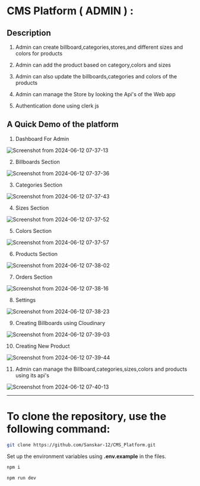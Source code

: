 # CMS Platform ( ADMIN ) :

## Description
  
  1. Admin can create billboard,categories,stores,and different sizes and colors for products
  
  2. Admin can add the product based on category,colors and sizes

  3. Admin can also update the billboards,categories and colors of the products

  4. Admin can manage the Store by looking the Api's of the Web app

  5. Authentication done using clerk js

## A Quick Demo of the platform
  1. Dashboard For Admin
     
  ![Screenshot from 2024-06-12 07-37-13](https://github.com/Sanskar-12/CMS_Platform/assets/114936864/5359614e-2ea1-4aff-9510-927e25641fec)

  2. Billboards Section
     
  ![Screenshot from 2024-06-12 07-37-36](https://github.com/Sanskar-12/CMS_Platform/assets/114936864/44a8bbd6-5bb4-403a-8384-a1c14b905c68)

  3. Categories Section
     
  ![Screenshot from 2024-06-12 07-37-43](https://github.com/Sanskar-12/CMS_Platform/assets/114936864/839456d6-2f68-42db-9013-4233cdc8ae6d)

  4. Sizes Section
     
  ![Screenshot from 2024-06-12 07-37-52](https://github.com/Sanskar-12/CMS_Platform/assets/114936864/c198321c-b8fb-477d-8e31-9223062555c6)

  5. Colors Section

  ![Screenshot from 2024-06-12 07-37-57](https://github.com/Sanskar-12/CMS_Platform/assets/114936864/de1f906e-e78d-415c-82a4-7b533160f7ba)

  6. Products Section
      
  ![Screenshot from 2024-06-12 07-38-02](https://github.com/Sanskar-12/CMS_Platform/assets/114936864/e04f94a6-a462-4968-973c-55146c01def5)

  7. Orders Section
      
  ![Screenshot from 2024-06-12 07-38-16](https://github.com/Sanskar-12/CMS_Platform/assets/114936864/a9138d29-f375-41ba-b509-211f99075b3f)

  8. Settings
      
  ![Screenshot from 2024-06-12 07-38-23](https://github.com/Sanskar-12/CMS_Platform/assets/114936864/9f6e70d5-3a77-49d6-952e-b83bcf40e5b3)

  9. Creating Billboards using Cloudinary
      
  ![Screenshot from 2024-06-12 07-39-03](https://github.com/Sanskar-12/CMS_Platform/assets/114936864/49664720-40a1-4420-8f52-2993cdb8ec07)

  10. Creating New Product
      
  ![Screenshot from 2024-06-12 07-39-44](https://github.com/Sanskar-12/CMS_Platform/assets/114936864/a704ded8-dd93-412b-b79c-4dacb0c2afc8)

  11. Admin can manage the Billboard,categories,sizes,colors and products using its api's
      
  ![Screenshot from 2024-06-12 07-40-13](https://github.com/Sanskar-12/CMS_Platform/assets/114936864/652ab4c9-a5d4-4457-beaf-14c3a52f6123)

---

# To clone the repository, use the following command:

```bash
git clone https://github.com/Sanskar-12/CMS_Platform.git
```

Set up the environment variables using **.env.example** in the files.

```bash
npm i
```
```bash
npm run dev
```











  

     
